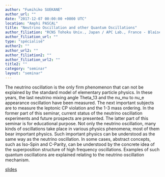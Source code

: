 ```yaml
---
author: "Fumihiko SUEKANE"
author_url: ""
date: "2017-12-07 00:00:00 +0000 UTC"
location: "Amphi PASCAL"
title: "Neutrino Oscillation and other Quantum Oscillations"
author_filiation: "RCNS Tohoku Univ., Japan / APC Lab., France - Blaise Pascal Chair"
author_filiation_url: ""
type: "spécialisé"
author2: ""
author_url2: ""
author_filiation2: ""
author_filiation_url2: ""
title2: ""
category: "seminar" 
layout: "seminar"
---
```

The neutrino oscillation is the only firm phenomenon that can not be explained by the standard model of elementary particle physics. In these years, the last neutrino mixing angle Theta_13 and the nu_mu to nu_e appearance oscillation have been measured. The next important subjects are to measure the leptonic CP violation and the 1-3 mass ordering. In the former part of this seminar, current status of the neutrino oscillation experiments and future prospects are presented. The latter part of this seminar is for educational purpose. Not only the neutrino oscillation, many kinds of oscillations take place in various physics phenomena; most of them bear important physics. Such important physics can be understood as the same way as the neutrino oscillation. In some cases, abstract concepts, such as Iso-Spin and C-Parity, can be understood by the concrete idea of the superposition structure of high frequency oscillations. Examples of such quantum oscillations are explained relating to the neutrino oscillation mechanism.


[slides](images/Communication/seminaires/FumihiloSuekane.pdf)

